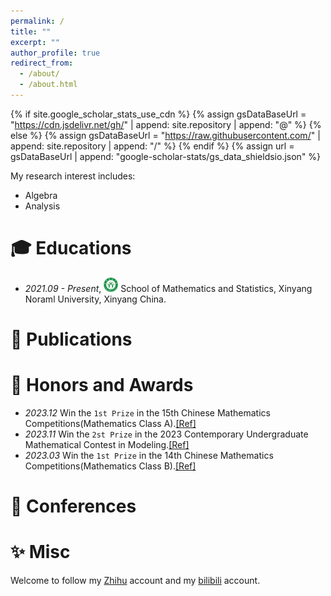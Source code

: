 ```yaml
---
permalink: /
title: ""
excerpt: ""
author_profile: true
redirect_from: 
  - /about/
  - /about.html
---
```


{% if site.google_scholar_stats_use_cdn %}
{% assign gsDataBaseUrl = "https://cdn.jsdelivr.net/gh/" | append: site.repository | append: "@" %}
{% else %}
{% assign gsDataBaseUrl = "https://raw.githubusercontent.com/" | append: site.repository | append: "/" %}
{% endif %}
{% assign url = gsDataBaseUrl | append: "google-scholar-stats/gs_data_shieldsio.json" %}

<span class='anchor' id='about-me'></span>

My research interest includes: 
- Algebra
- Analysis


# 🎓 Educations 
- *2021.09 - Present*, <a href="https://www.xynu.edu.cn/"><img class="svg" src="/images/XYNU_logo.svg" width="23pt"></a> School of Mathematics and Statistics, Xinyang Noraml University, Xinyang China. 
 

# 📝 Publications 


# 🏅 Honors and Awards
- *2023.12* Win the `1st Prize` in the 15th Chinese Mathematics Competitions(Mathematics Class A).[[Ref]](https://www.cms.org.cn/Home/comp/comp_details/id/1160.html)
- *2023.11* Win the `2st Prize` in the 2023 Contemporary Undergraduate Mathematical Contest in Modeling.[[Ref]](http://www.zzu.edu.cn/info/1442/82329.htm)
- *2023.03* Win the `1st Prize` in the 14th Chinese Mathematics Competitions(Mathematics Class B).[[Ref]](http://www.cmathc.cn/article/140.html)

# 💬 Conferences



# ✨ Misc
Welcome to follow my [Zhihu](https://www.zhihu.com/people/truth-26-44) account and my [bilibili](https://space.bilibili.com/516695104?spm_id_from=333.788.0.0) account.
  
